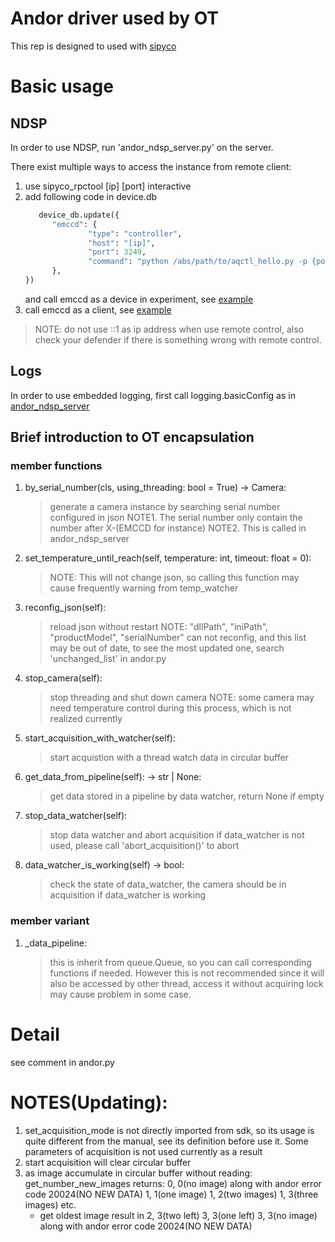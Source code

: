 # Andor driver used by OT

This rep is designed to used with [sipyco](https://github.com/m-labs/sipyco)

# Basic usage

## NDSP

In order to use NDSP, run 'andor_ndsp_server.py' on the server.

There exist multiple ways to access the instance from remote client:

1. use sipyco_rpctool [ip] [port] interactive
2. add following code in device.db
   ```python
      device_db.update({
         "emccd": {
                 "type": "controller",
                 "host": "[ip]",
                 "port": 3249,
                 "command": "python /abs/path/to/aqctl_hello.py -p {port}"
         },
   })
   ```
   and call emccd as a device in experiment, see [example](./examples/artiq-master/repository/example_device_in_EnvExperiment.py)
3. call emccd as a client, see [example](./examples/example_client.py)

> NOTE: do not use ::1 as ip address when use remote control, also check your defender if there is something wrong with remote control.
## Logs

In order to use embedded logging, first call logging.basicConfig as in [andor_ndsp_server](./andor_ndsp_server.py)

## Brief introduction to OT encapsulation

### member functions

1. by_serial_number(cls, using_threading: bool = True) -> Camera:
   > generate a camera instance by searching serial number configured in json
   > NOTE1. The serial number only contain the number after X-(EMCCD for instance)
   > NOTE2. This is called in andor_ndsp_server

2. set_temperature_until_reach(self, temperature: int, timeout: float = 0):
   > NOTE: This will not change json, so calling this function may cause frequently warning from temp_watcher

3. reconfig_json(self):
   > reload json without restart
   > NOTE:
   > "dllPath",
   > "iniPath",
   > "productModel",
   > "serialNumber"
   > can not reconfig, and this list may be out of date, to see the most updated one, search 'unchanged_list' in andor.py

4. stop_camera(self):
   > stop threading and shut down camera
   > NOTE: some camera may need temperature control during this process, which is not realized currently

5. start_acquisition_with_watcher(self):
   > start acquistion with a thread watch data in circular buffer

6. get_data_from_pipeline(self): -> str | None:
   > get data stored in a pipeline by data watcher, return None if empty

7. stop_data_watcher(self):
   > stop data watcher and abort acquisition
   > if data_watcher is not used, please call 'abort_acquisition()' to abort

8. data_watcher_is_working(self) -> bool:
   >check the state of data_watcher, the camera should be in acquisition if data_watcher is working

### member variant
1. _data_pipeline:
   > this is inherit from queue.Queue, so you can call corresponding functions if needed.
   > However this is not recommended since it will also be accessed by other thread, access it without acquiring lock may cause problem in some case.


# Detail

see comment in andor.py

# NOTES(Updating):

1. set_acquisition_mode is not directly imported from sdk, so its usage is quite different from the manual, see its definition before use it. Some parameters of acquisition is not used currently as a result
2. start acquisition will clear circular buffer
3. as image accumulate in circular buffer without reading:
   get_number_new_images returns:
   0, 0(no image) along with andor error code 20024(NO NEW DATA)
   1, 1(one image)
   1, 2(two images)
   1, 3(three images)
   etc.
   - get oldest image result in
   2, 3(two left)
   3, 3(one left)
   3, 3(no image) along with andor error code 20024(NO NEW DATA)
